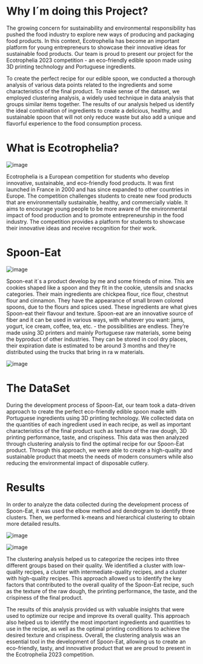 # Why I´m doing this Project?
The growing concern for sustainability and environmental responsibility has pushed the food industry to explore new ways of producing and packaging food products. In this context, Ecotrophelia has become an important platform for young entrepreneurs to showcase their innovative ideas for sustainable food products. Our team is proud to present our project for the Ecotrophelia 2023 competition - an eco-friendly edible spoon made using 3D printing technology and Portuguese ingredients.

To create the perfect recipe for our edible spoon, we conducted a thorough analysis of various data points related to the ingredients and some characteristics of the final product. To make sense of the dataset, we employed clustering analysis, a widely used technique in data analysis that groups similar items together. The results of our analysis helped us identify the ideal combination of ingredients to create a delicious, healthy, and sustainable spoon that will not only reduce waste but also add a unique and flavorful experience to the food consumption process.

# What is Ecotrophelia?
![image](https://github.com/RafaelVieira13/Ecotrophelia_Spoon_Eat/assets/129581165/6a27b711-edfd-44d8-bf12-16148a14c056)

Ecotrophelia is a European competition for students who develop innovative, sustainable, and eco-friendly food products. It was first launched in France in 2000 and has since expanded to other countries in Europe. The competition challenges students to create new food products that are environmentally sustainable, healthy, and commercially viable. It aims to encourage young people to be more aware of the environmental impact of food production and to promote entrepreneurship in the food industry. The competition provides a platform for students to showcase their innovative ideas and receive recognition for their work.

# Spoon-Eat
![image](https://github.com/RafaelVieira13/Ecotrophelia_Spoon_Eat/assets/129581165/9759fe4c-a850-4001-ad39-516dc2e1dbc5)

Spoon-eat it´s a product develop by me and some frineds of mine. This are cookies shaped like a spoon and they fit in the cookie, utensils and snacks categories. Their main ingredients are chickpea flour, rice flour, chestnut flour and cinnamon. They have the appearance of small brown colored spoons, due to the flours and spices used. These ingredients are what gives Spoon-eat their flavour and texture. Spoon-eat are an innovative source of fiber and it can be used in various ways, with whatever you want: jams, yogurt, ice cream, coffee, tea, etc. - the possibilities are endless. They’re made using 3D printers and mainly Portuguese raw materials, some being the byproduct of other industries. They can be stored in cool dry places, their expiration date is estimated to be around 3 months and they’re distributed using the trucks that bring in ra w materials.

![image](https://github.com/RafaelVieira13/Ecotrophelia_Spoon_Eat/assets/129581165/3693fabd-f761-4214-bfe1-34c62a5a8e13)

# The DataSet
During the development process of Spoon-Eat, our team took a data-driven approach to create the perfect eco-friendly edible spoon made with Portuguese ingredients using 3D printing technology. We collected data on the quantities of each ingredient used in each recipe, as well as important characteristics of the final product such as texture of the raw dough, 3D printing performance, taste, and crispiness. This data was then analyzed through clustering analysis to find the optimal recipe for our Spoon-Eat product. Through this approach, we were able to create a high-quality and sustainable product that meets the needs of modern consumers while also reducing the environmental impact of disposable cutlery.

# Results
In order to analyze the data collected during the development process of Spoon-Eat, it was used the elbow method and dendrogram to identify three clusters. Then, we performed k-means and hierarchical clustering to obtain more detailed results.

![image](https://github.com/RafaelVieira13/Ecotrophelia_Spoon_Eat/assets/129581165/b3f04e04-e8c2-4552-9401-7bd83874bdd7)

![image](https://github.com/RafaelVieira13/Ecotrophelia_Spoon_Eat/assets/129581165/127696c9-2130-4b68-8b22-25bd2c4f4fff)

The clustering analysis helped us to categorize the recipes into three different groups based on their quality. We identified a cluster with low-quality recipes, a cluster with intermediate-quality recipes, and a cluster with high-quality recipes. This approach allowed us to identify the key factors that contributed to the overall quality of the Spoon-Eat recipe, such as the texture of the raw dough, the printing performance, the taste, and the crispiness of the final product.

The results of this analysis provided us with valuable insights that were used to optimize our recipe and improve its overall quality. This approach also helped us to identify the most important ingredients and quantities to use in the recipe, as well as the optimal printing conditions to achieve the desired texture and crispiness. Overall, the clustering analysis was an essential tool in the development of Spoon-Eat, allowing us to create an eco-friendly, tasty, and innovative product that we are proud to present in the Ecotrophelia 2023 competition.
